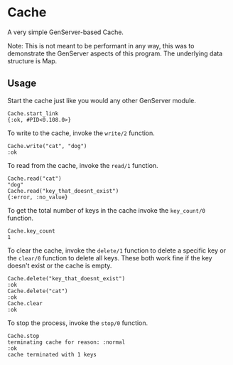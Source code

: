 # Cache

A very simple GenServer-based Cache.

Note: This is not meant to be performant in any way, this was to demonstrate
the GenServer aspects of this program. The underlying data structure is Map.

## Usage

Start the cache just like you would any other GenServer module.
```
Cache.start_link
{:ok, #PID<0.108.0>}
```

To write to the cache, invoke the `write/2` function.
```
Cache.write("cat", "dog")
:ok
```

To read from the cache, invoke the `read/1` function.
```
Cache.read("cat")
"dog"
Cache.read("key_that_doesnt_exist")
{:error, :no_value}
```

To get the total number of keys in the cache invoke the `key_count/0`
function.
```
Cache.key_count
1
```

To clear the cache, invoke the `delete/1` function to delete a specific
key or the `clear/0` function to delete all keys. These both work fine if
the key doesn't exist or the cache is empty.
```
Cache.delete("key_that_doesnt_exist")
:ok
Cache.delete("cat")
:ok
Cache.clear
:ok
```

To stop the process, invoke the `stop/0` function.
```
Cache.stop
terminating cache for reason: :normal
:ok
cache terminated with 1 keys
```

